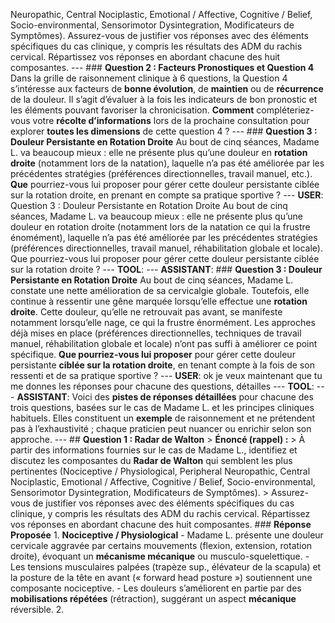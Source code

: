 Neuropathic, Central Nociplastic, Emotional / Affective, Cognitive / Belief, Socio-environmental, Sensorimotor Dysintegration, Modificateurs de Symptômes). Assurez-vous de justifier vos réponses avec des éléments spécifiques du cas clinique, y compris les résultats des ADM du rachis cervical. Répartissez vos réponses en abordant chacune des huit composantes. --- ### **Question 2 : Facteurs Pronostiques et Question 4** Dans la grille de raisonnement clinique à 6 questions, la Question 4 s’intéresse aux facteurs de **bonne évolution**, de **maintien** ou de **récurrence** de la douleur. Il s’agit d’évaluer à la fois les indicateurs de bon pronostic et les éléments pouvant favoriser la chronicisation. **Comment** compléteriez-vous votre **récolte d’informations** lors de la prochaine consultation pour explorer **toutes les dimensions** de cette question 4 ? --- ### **Question 3 : Douleur Persistante en Rotation Droite** Au bout de cinq séances, Madame L. va beaucoup mieux : elle ne présente plus qu’une douleur en **rotation droite** (notamment lors de la natation), laquelle n’a pas été améliorée par les précédentes stratégies (préférences directionnelles, travail manuel, etc.). **Que** pourriez-vous lui proposer pour gérer cette douleur persistante ciblée sur la rotation droite, en prenant en compte sa pratique sportive ? --- **USER**: Question 3 : Douleur Persistante en Rotation Droite Au bout de cinq séances, Madame L. va beaucoup mieux : elle ne présente plus qu’une douleur en rotation droite (notamment lors de la natation ce qui la frustre énomément), laquelle n’a pas été améliorée par les précédentes stratégies (préférences directionnelles, travail manuel, réhabilitation globale et locale). Que pourriez-vous lui proposer pour gérer cette douleur persistante ciblée sur la rotation droite ? --- **TOOL**: --- **ASSISTANT**: ### **Question 3 : Douleur Persistante en Rotation Droite** Au bout de cinq séances, Madame L. constate une nette amélioration de sa cervicalgie globale. Toutefois, elle continue à ressentir une gêne marquée lorsqu’elle effectue une **rotation droite**. Cette douleur, qu’elle ne retrouvait pas avant, se manifeste notamment lorsqu’elle nage, ce qui la frustre énormément. Les approches déjà mises en place (préférences directionnelles, techniques de travail manuel, réhabilitation globale et locale) n’ont pas suffi à améliorer ce point spécifique. **Que pourriez-vous lui proposer** pour gérer cette douleur persistante **ciblée sur la rotation droite**, en tenant compte à la fois de son ressenti et de sa pratique sportive ? --- **USER**: ok je veux maintenant que tu me donnes les réponses pour chacune des questions, détailles --- **TOOL**: --- **ASSISTANT**: Voici des **pistes de réponses détaillées** pour chacune des trois questions, basées sur le cas de Madame L. et les principes cliniques habituels. Elles constituent un **exemple** de raisonnement et ne prétendent pas à l’exhaustivité ; chaque praticien peut nuancer ou enrichir selon son approche. --- ## **Question 1 : Radar de Walton** > **Énoncé (rappel) :** > À partir des informations fournies sur le cas de Madame L., identifiez et discutez les composantes du **Radar de Walton** qui semblent les plus pertinentes (Nociceptive / Physiological, Peripheral Neuropathic, Central Nociplastic, Emotional / Affective, Cognitive / Belief, Socio-environmental, Sensorimotor Dysintegration, Modificateurs de Symptômes). > Assurez-vous de justifier vos réponses avec des éléments spécifiques du cas clinique, y compris les résultats des ADM du rachis cervical. Répartissez vos réponses en abordant chacune des huit composantes. ### **Réponse Proposée** 1. **Nociceptive / Physiological** - Madame L. présente une douleur cervicale aggravée par certains mouvements (flexion, extension, rotation droite), évoquant un **mécanisme mécanique** ou musculo-squelettique. - Les tensions musculaires palpées (trapèze sup., élévateur de la scapula) et la posture de la tête en avant (« forward head posture ») soutiennent une composante nociceptive. - Les douleurs s’améliorent en partie par des **mobilisations répétées** (rétraction), suggérant un aspect **mécanique** réversible. 2.